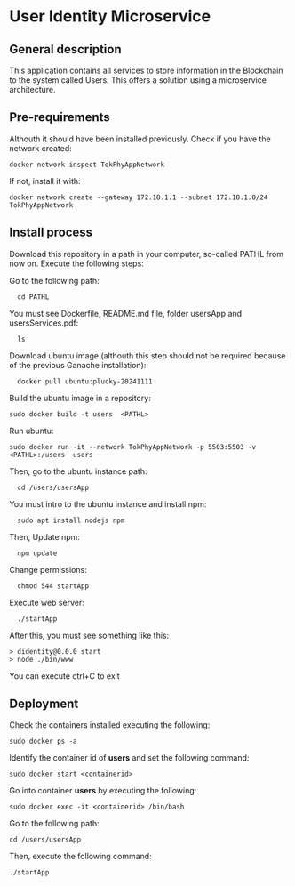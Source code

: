 # User Identity Microservice
## General description
  This application contains all services to store information in the Blockchain to the system called Users. This offers a solution using a microservice architecture.

## Pre-requirements
  Althouth it should have been installed previously. Check if you have the network created:    

    docker network inspect TokPhyAppNetwork

  If not, install it with:

    docker network create --gateway 172.18.1.1 --subnet 172.18.1.0/24 TokPhyAppNetwork

 
## Install process
  Download this repository in a path in your computer, so-called PATHL from now on.  Execute the following steps: 

  Go to the following path:
      
      cd PATHL  
  
  You must see Dockerfile, README.md file, folder usersApp and usersServices.pdf:
      
      ls 
  
  Download ubuntu image (althouth this step should not be required because of the previous Ganache installation):
      
      docker pull ubuntu:plucky-20241111
    
  Build the ubuntu image in a repository:
      
    sudo docker build -t users  <PATHL>

  Run ubuntu: 
      
    sudo docker run -it --network TokPhyAppNetwork -p 5503:5503 -v <PATHL>:/users  users

  Then, go to the ubuntu instance path:
      
      cd /users/usersApp

  You must intro to the ubuntu instance and install npm:
      
      sudo apt install nodejs npm
  
  Then, Update npm:
      
      npm update

  Change permissions:
      
      chmod 544 startApp

  Execute web server:
      
      ./startApp

  After this, you must see something like this:
    
    > didentity@0.0.0 start
    > node ./bin/www

  You can execute ctrl+C to exit

## Deployment
  Check the containers installed executing the following:
    
    sudo docker ps -a

  Identify the container id of **users** and set the following command:
    
    sudo docker start <containerid>

  Go into container **users** by executing the following:
    
    sudo docker exec -it <containerid> /bin/bash

  Go to the following path:
    
    cd /users/usersApp

  Then, execute the following command:
    
    ./startApp
